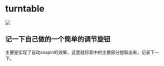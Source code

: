 # turntable


![  ](http://upload-images.jianshu.io/upload_images/951898-486d2b9c99b49e01.gif?imageMogr2/auto-orient/strip)

## 记一下自己做的一个简单的调节旋钮
主要是实现了自动snapin的效果，这里就将其中的主要部分提取出来，记录下一下。
